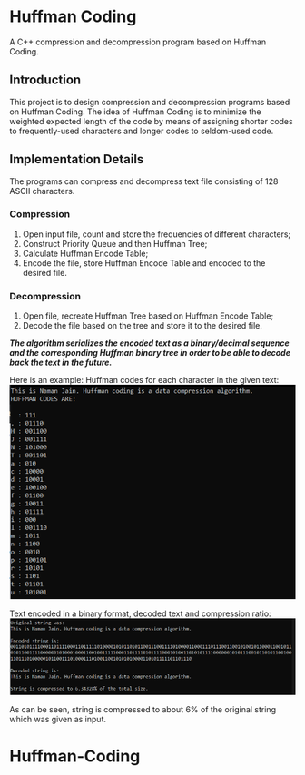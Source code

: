 # Huffman Coding
A C++ compression and decompression program based on Huffman Coding.

## Introduction

This project is to design compression and decompression programs based on Huffman Coding.
The idea of Huffman Coding is to minimize the weighted expected length of the code by means of assigning shorter codes to frequently-used characters and longer codes to seldom-used code.

## Implementation Details

The programs can compress and decompress text file consisting of 128 ASCII characters.

### Compression

1. Open input file, count and store the frequencies of different characters;
2. Construct Priority Queue and then Huffman Tree;
3. Calculate Huffman Encode Table;
4. Encode the file, store Huffman Encode Table and encoded to the desired file.

### Decompression

1. Open file, recreate Huffman Tree based on Huffman Encode Table;
2. Decode the file based on the tree and store it to the desired file.

***The algorithm serializes the encoded text as a binary/decimal sequence and the corresponding Huffman binary tree in order to be able to decode back the text in the future.***

Here is an example:
Huffman codes for each character in the given text:
![codes](codes.PNG)

Text encoded in a binary format, decoded text and compression ratio:
![static huffman](static-huffman.PNG)

As can be seen, string is compressed to about 6% of the original string which was given as input.
# Huffman-Coding
